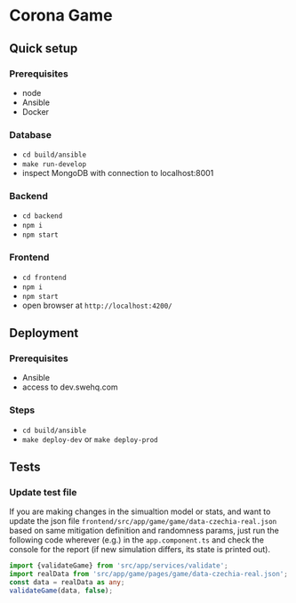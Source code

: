 # Corona Game

## Quick setup

### Prerequisites
- node
- Ansible
- Docker

### Database
- `cd build/ansible`
- `make run-develop`
- inspect MongoDB with connection to localhost:8001

### Backend
- `cd backend`
- `npm i`
- `npm start`

### Frontend
- `cd frontend`
- `npm i`
- `npm start`
- open browser at `http://localhost:4200/`

## Deployment

### Prerequisites
- Ansible
- access to dev.swehq.com

### Steps
- `cd build/ansible`
- `make deploy-dev` or `make deploy-prod`

## Tests

### Update test file

If you are making changes in the simualtion model or stats,
and want to update the json file `frontend/src/app/game/game/data-czechia-real.json`
based on same mitigation definition
and randomness params, just run the following code wherever (e.g.)
in the `app.component.ts` and check the console for the report
(if new simulation differs, its state is printed out).

```typescript
import {validateGame} from 'src/app/services/validate';
import realData from 'src/app/game/pages/game/data-czechia-real.json';
const data = realData as any;
validateGame(data, false);
```
